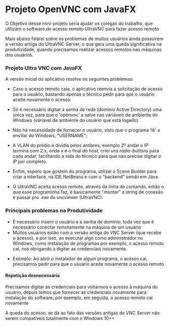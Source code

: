 # Projeto OpenVNC com JavaFX

<!-- Objetivo Inicial -->
<p>O Objetivo desse mini-projeto seria ajudar os colegas do trabalho, que utilizam o software de acesso remoto UltraVNC para fazer acesso remoto</p>

<p>Mais abaixo falarei sobre os problemas de muitos usuários ainda possuírem a versão antiga do UltraVNC Server, o que gera uma queda significativa na produtividade, quando precisamos realizar acessos remotos nas máquinas dos usuários.</p>

### Projeto Ultra VNC com JavaFX
A versão inicial do aplicativo resolve os seguintes problemas: 
- Caso o acesso remoto caia, o aplicativo reenvia a solicitação de acesso para o usuário, bastando apenas o técnico pedir para que o usuário aceite novamente o acesso.

- Só é necessário digitar a senha de rede (domínio Active Directory) uma única vez, para que o 'openvnc' a salve nas váriáveis de ambiente do Windows (váriável de ambiente do usuário que está logado).

- Não há necessidade de fornecer o usuário, visto que o programa 'lê' a envVar do Windows, "USERNAME";

- A VLAN do prédio é dividia pelos andares, exemplo 2º andar o IP termina com 2.x, onde x é o final do host, criei uns *radio-buttons* para cada andar, facilitando a vida do técnico para que não precise digitar o IP por completo.

- Enfim, espero que gostem do programa, utilizei o Scene Builder para criar a interface, na IDE NetBeans e com o "backend" sendo em Java.

- O UltraVNC aceita acesso remoto, através da linha de comando, então o que esse programinha faz, é basicamente "montar" a string de conexão e passar pro *.exe*  do vncviewer (UltraVNC).



### Principais problemas na Produtividade
- É necessário inserir o usuário e a senha de domínio, toda vez que é necessário conectar remotamente na máquina de um usuário
- Muitos usuários estão com a versão antiga do VNC Server (que recebe o acesso), e por isso, ao executar algo como administrador no Windows, como instalação de programas por exemplo, o acesso remoto cai, nos obrigando a digitar as credenciais novamente.

* Exemplo: Ao abrir o instalador de algum programa, o acesso cai, precisamos pedir para que o usuário aceite novamente o acesso remoto

#### Repetição desnecessária
<p>Precisamos digitar as credenciais para voltarmos o acesso à máquina do usuário, depois temos que fornecer as credenciais novamente para instalação do software, por exemplo, em seguida, o acesso remoto cai novamente</p>

<p>A queda do acesso, se dá ao fato das versões antigas do VNC Server não serem compatíveis totalmente com o Windows 10++</p>


